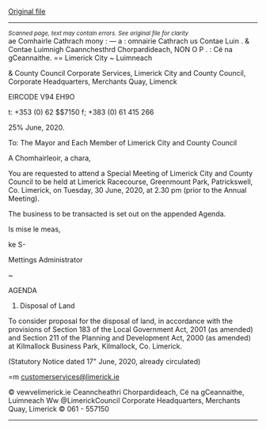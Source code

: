 [Original file](https://www.limerick.ie/sites/default/files/media/documents/2020-06/00-agenda-special-meeting-30.06.2020.pdf)

---
*<small>Scanned page, text may contain errors. See original file for clarity</small>*  
ae Comhairle Cathrach mony : — a
: omnairie Cathrach us Contae Luin .
& Contae Luimnigh Caannchesthrd Chorpardideach,
NON O P . : Cé na gCeannaithe.
== Limerick City ~ Luimneach

& County Council
Corporate Services,
Limerick City and County Council,
Corporate Headquarters,
Merchants Quay,
Limenck

EIRCODE V94 EH9O

t: +353 (0) 62 $$7150
f; +383 (0) 61 415 266

25% June, 2020.

To: The Mayor and Each Member of Limerick City and County Council

A Chomhairleoir, a chara,

You are requested to attend a Special Meeting of Limerick City and County Council to be held at
Limerick Racecourse, Greenmount Park, Patrickswell, Co. Limerick, on Tuesday, 30 June, 2020,
at 2.30 pm (prior to the Annual Meeting).

The business to be transacted is set out on the appended Agenda.

Is mise le meas,

ke S-

Mettings Administrator

~

AGENDA

1. Disposal of Land

To consider proposal for the disposal of land, in accordance with the provisions of Section
183 of the Local Government Act, 2001 (as amended) and Section 211 of the Planning and
Development Act, 2000 (as amended) at Kilmallock Business Park, Kilmallock, Co.
Limerick.

(Statutory Notice dated 17" June, 2020, already circulated)

=m customerservices@limerick.ie

© vewvelimerick.ie
Ceanncheathri Chorpardideach, Cé na gCeannaithe, Luimneach Ww @LimerickCouncil
Corporate Headquarters, Merchants Quay, Limerick © 061 - 557150


---
